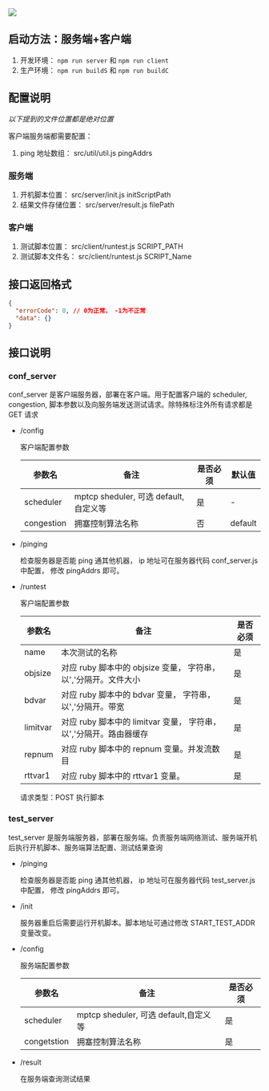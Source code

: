 <img src="./system.png">

## 启动方法：服务端+客户端

1. 开发环境：
   `npm run server` 和 `npm run client`
1. 生产环境：
   `npm run buildS` 和 `npm run buildC`

## 配置说明

_以下提到的文件位置都是绝对位置_

客户端服务端都需要配置：

1. ping 地址数组： src/util/util.js pingAddrs

### 服务端

1. 开机脚本位置： src/server/init.js initScriptPath
1. 结果文件存储位置： src/server/result.js filePath

### 客户端

1. 测试脚本位置： src/client/runtest.js SCRIPT_PATH
1. 测试脚本文件名： src/client/runtest.js SCRIPT_Name

## 接口返回格式

```json
{
  "errorCode": 0, // 0为正常， -1为不正常
  "data": {}
}
```

## 接口说明

### conf_server

conf_server 是客户端服务器，部署在客户端。用于配置客户端的 scheduler, congestion, 脚本参数以及向服务端发送测试请求。除特殊标注外所有请求都是 GET 请求

- /config

  客户端配置参数

  | 参数名     | 备注                                  | 是否必须 | 默认值  |
  | ---------- | ------------------------------------- | -------- | ------- |
  | scheduler  | mptcp sheduler, 可选 default,自定义等 | 是       | -       |
  | congestion | 拥塞控制算法名称                      | 否       | default |

- /pinging

  检查服务器是否能 ping 通其他机器， ip 地址可在服务器代码 conf_server.js 中配置， 修改 pingAddrs 即可。

- /runtest

  客户端配置参数

  | 参数名   | 备注                                                               | 是否必须 |
  | -------- | ------------------------------------------------------------------ | -------- |
  | name     | 本次测试的名称                                                     | 是       |
  | objsize  | 对应 ruby 脚本中的 objsize 变量， 字符串，以','分隔开。文件大小    | 是       |
  | bdvar    | 对应 ruby 脚本中的 bdvar 变量， 字符串，以','分隔开。带宽          | 是       |
  | limitvar | 对应 ruby 脚本中的 limitvar 变量， 字符串，以','分隔开。路由器缓存 | 是       |
  | repnum   | 对应 ruby 脚本中的 repnum 变量。并发流数目                         | 是       |
  | rttvar1  | 对应 ruby 脚本中的 rttvar1 变量。                                  | 是       |

  请求类型：POST
  执行脚本

### test_server

test_server 是服务端服务器，部署在服务端。负责服务端网络测试、服务端开机后执行开机脚本、服务端算法配置、测试结果查询

- /pinging

  检查服务器是否能 ping 通其他机器， ip 地址可在服务器代码 test_server.js 中配置， 修改 pingAddrs 即可。

- /init

  服务器重启后需要运行开机脚本。脚本地址可通过修改 START_TEST_ADDR 变量改变。

- /config

  服务端配置参数

  | 参数名      | 备注                                  | 是否必须 |
  | ----------- | ------------------------------------- | -------- |
  | scheduler   | mptcp sheduler, 可选 default,自定义等 | 是       |
  | congetstion | 拥塞控制算法名称                      | 是       |

- /result

  在服务端查询测试结果
